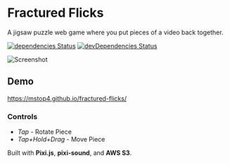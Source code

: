 # Fractured Flicks
A jigsaw puzzle web game where you put pieces of a video back together.

[![dependencies Status](https://david-dm.org/mstop4/fractured-flicks/status.svg)](https://david-dm.org/mstop4/fractured-flicks)
[![devDependencies Status](https://david-dm.org/mstop4/fractured-flicks/dev-status.svg)](https://david-dm.org/mstop4/fractured-flicks?type=dev)

![Screenshot](https://github.com/mstop4/video-puzzle/blob/master/img/demo.gif)

## Demo
https://mstop4.github.io/fractured-flicks/

### Controls

* *Tap* - Rotate Piece  
* *Tap+Hold+Drag* - Move Piece 

Built with **Pixi.js**, **pixi-sound**, and **AWS S3**.
